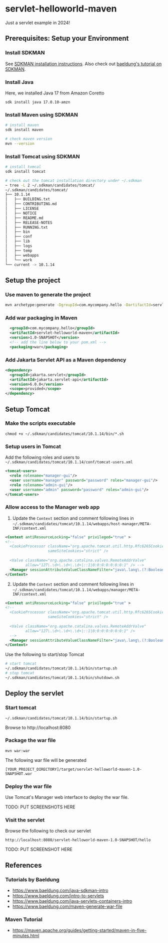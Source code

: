 # servlet-helloworld-maven
Just a servlet example in 2024!

## Prerequisites: Setup your Environment
### Install SDKMAN
See [SDKMAN installation instructions](https://sdkman.io/install). Also check out [baeldung's tutorial on SDKMAN](https://www.baeldung.com/java-sdkman-intro).

### Install Java
Here, we installed Java 17 from Amazon Coretto
```
sdk install java 17.0.10-amzn
```

### Install Maven using SDKMAN
```bash
# install maven
sdk install maven

# check maven version
mvn --version
```

### Install Tomcat using SDKMAN
```bash
# install tomcal
sdk install tomcat

# check out the tomcat installation directory under ~/.sdkman
~ tree -L 2 ~/.sdkman/candidates/tomcat/
~/.sdkman/candidates/tomcat/
├── 10.1.14
│   ├── BUILDING.txt
│   ├── CONTRIBUTING.md
│   ├── LICENSE
│   ├── NOTICE
│   ├── README.md
│   ├── RELEASE-NOTES
│   ├── RUNNING.txt
│   ├── bin
│   ├── conf
│   ├── lib
│   ├── logs
│   ├── temp
│   ├── webapps
│   └── work
└── current -> 10.1.14
```

## Setup the project
### Use maven to generate the project
```bash
mvn archetype:generate -DgroupId=com.mycompany.hello -DartifactId=servlet-helloworld-maven -DarchetypeArtifactId=maven-archetype-quickstart -DarchetypeVersion=1.4 -DinteractiveMode=false
```
### Add war packaging in Maven
```xml
  <groupId>com.mycompany.hello</groupId>
  <artifactId>servlet-helloworld-maven</artifactId>
  <version>1.0-SNAPSHOT</version>
  <!-- add the line below to your pom.xml -->
  <packaging>war</packaging>
```
### Add Jakarta Servlet API as a Maven dependency
```xml
<dependency>
  <groupId>jakarta.servlet</groupId>
  <artifactId>jakarta.servlet-api</artifactId>
  <version>6.0.0</version>
  <scope>provided</scope>
</dependency>
```

## Setup Tomcat
### Make the scripts executable
```
chmod +x ~/.sdkman/candidates/tomcat/10.1.14/bin/*.sh
```
### Setup users in Tomcat
Add the following roles and users to `~/.sdkman/candidates/tomcat/10.1.14/conf/tomcat-users.xml`
```xml
<tomcat-users>
  <role rolename="manager-gui"/>
  <user username="manager" password="password" roles="manager-gui"/>
  <role rolename="admin-gui"/>
  <user username="admin" password="password" roles="admin-gui"/>
</tomcat-users>
```
### Allow access to the Manager web app
1. Update the `Context` section and comment following lines in `~/.sdkman/candidates/tomcat/10.1.14/webapps/host-manager/META-INF/context.xml`
```xml
<Context antiResourceLocking="false" privileged="true" >
<!--
  <CookieProcessor className="org.apache.tomcat.util.http.Rfc6265CookieProcessor"
                   sameSiteCookies="strict" />
  
  <Valve className="org.apache.catalina.valves.RemoteAddrValve"
         allow="127\.\d+\.\d+\.\d+|::1|0:0:0:0:0:0:0:1" /> -->
  <Manager sessionAttributeValueClassNameFilter="java\.lang\.(?:Boolean|Integer|Long|Number|String)|org\.apache\.catalina\.filters\.CsrfPreventionFilter\$LruCache(?:\$1)?|java\.util\.(?:Linked)?HashMap"/>
</Context>
```
2. Update the `Context` section and comment following lines in `~/.sdkman/candidates/tomcat/10.1.14/webapps/manager/META-INF/context.xml`
```xml
<Context antiResourceLocking="false" privileged="true" >
<!--
  <CookieProcessor className="org.apache.tomcat.util.http.Rfc6265CookieProcessor"
                   sameSiteCookies="strict" />
  
  <Valve className="org.apache.catalina.valves.RemoteAddrValve"
         allow="127\.\d+\.\d+\.\d+|::1|0:0:0:0:0:0:0:1" />
  -->
  <Manager sessionAttributeValueClassNameFilter="java\.lang\.(?:Boolean|Integer|Long|Number|String)|org\.apache\.catalina\.filters\.CsrfPreventionFilter\$LruCache(?:\$1)?|java\.util\.(?:Linked)?HashMap"/>
</Context>
```
Use the following to start/stop Tomcat
```bash
# start tomcat
~/.sdkman/candidates/tomcat/10.1.14/bin/startup.sh
# stop tomcat
~/.sdkman/candidates/tomcat/10.1.14/bin/shutdown.sh
```
## Deploy the servlet
### Start tomcat
```
~/.sdkman/candidates/tomcat/10.1.14/bin/startup.sh
```
Browse to http://localhost:8080

### Package the war file
```
mvn war:war
```
The following war file will be generated
```
[YOUR_PROJECT_DIRECTORY]/target/servlet-helloworld-maven-1.0-SNAPSHOT.war
```
### Deploy the war file

Use Tomcat's Manager web interface to deploy the war file.

TODO: PUT SCREENSHOTS HERE

### Visit the servlet
Browse the following to check our servlet
```
http://localhost:8080/servlet-helloworld-maven-1.0-SNAPSHOT/hello
```
TODO: PUT SCREENSHOT HERE

## References
### Tutorials by Baeldung
* https://www.baeldung.com/java-sdkman-intro
* https://www.baeldung.com/intro-to-servlets
* https://www.baeldung.com/java-servlets-containers-intro
* https://www.baeldung.com/maven-generate-war-file

### Maven Tutorial
* https://maven.apache.org/guides/getting-started/maven-in-five-minutes.html
